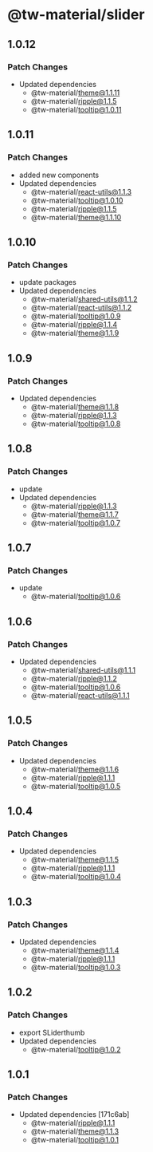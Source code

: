 # @tw-material/slider

## 1.0.12

### Patch Changes

- Updated dependencies
  - @tw-material/theme@1.1.11
  - @tw-material/ripple@1.1.5
  - @tw-material/tooltip@1.0.11

## 1.0.11

### Patch Changes

- added new components
- Updated dependencies
  - @tw-material/react-utils@1.1.3
  - @tw-material/tooltip@1.0.10
  - @tw-material/ripple@1.1.5
  - @tw-material/theme@1.1.10

## 1.0.10

### Patch Changes

- update packages
- Updated dependencies
  - @tw-material/shared-utils@1.1.2
  - @tw-material/react-utils@1.1.2
  - @tw-material/tooltip@1.0.9
  - @tw-material/ripple@1.1.4
  - @tw-material/theme@1.1.9

## 1.0.9

### Patch Changes

- Updated dependencies
  - @tw-material/theme@1.1.8
  - @tw-material/ripple@1.1.3
  - @tw-material/tooltip@1.0.8

## 1.0.8

### Patch Changes

- update
- Updated dependencies
  - @tw-material/ripple@1.1.3
  - @tw-material/theme@1.1.7
  - @tw-material/tooltip@1.0.7

## 1.0.7

### Patch Changes

- update
  - @tw-material/tooltip@1.0.6

## 1.0.6

### Patch Changes

- Updated dependencies
  - @tw-material/shared-utils@1.1.1
  - @tw-material/ripple@1.1.2
  - @tw-material/tooltip@1.0.6
  - @tw-material/react-utils@1.1.1

## 1.0.5

### Patch Changes

- Updated dependencies
  - @tw-material/theme@1.1.6
  - @tw-material/ripple@1.1.1
  - @tw-material/tooltip@1.0.5

## 1.0.4

### Patch Changes

- Updated dependencies
  - @tw-material/theme@1.1.5
  - @tw-material/ripple@1.1.1
  - @tw-material/tooltip@1.0.4

## 1.0.3

### Patch Changes

- Updated dependencies
  - @tw-material/theme@1.1.4
  - @tw-material/ripple@1.1.1
  - @tw-material/tooltip@1.0.3

## 1.0.2

### Patch Changes

- export SLiderthumb
- Updated dependencies
  - @tw-material/tooltip@1.0.2

## 1.0.1

### Patch Changes

- Updated dependencies [171c6ab]
  - @tw-material/ripple@1.1.1
  - @tw-material/theme@1.1.3
  - @tw-material/tooltip@1.0.1
